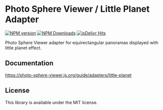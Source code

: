 # Photo Sphere Viewer / Little Planet Adapter

[![NPM version](https://img.shields.io/npm/v/@photo-sphere-viewer/little-planet-adapter?logo=npm)](https://www.npmjs.com/package/@photo-sphere-viewer/little-planet-adapter)
[![NPM Downloads](https://img.shields.io/npm/dm/@photo-sphere-viewer/little-planet-adapter?color=f86036&label=npm&logo=npm)](https://www.npmjs.com/package/@photo-sphere-viewer/little-planet-adapter)
[![jsDelivr Hits](https://img.shields.io/jsdelivr/npm/hm/@photo-sphere-viewer/little-planet-adapter?color=%23f86036&logo=jsdelivr)](https://www.jsdelivr.com/package/npm/@photo-sphere-viewer/little-planet-adapter)

Photo Sphere Viewer adapter for equirectangular panoramas displayed with little planet effect.

## Documentation

https://photo-sphere-viewer.js.org/guide/adapters/little-planet

## License

This library is available under the MIT license.
